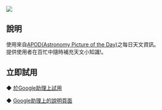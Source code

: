 [![](https://lh3.googleusercontent.com/NnDqEoQYzER27FJ8X-6fAxdRkSQ35j6MbiMfwMu5V_tqLZDopKQ1YcCPMLwwmIA-WQmEFaJ1Y6YA=s90)](https://assistant.google.com/services/a/uid/00000011ac49f35c)
  
說明
-------
使用來自[APOD(Astronomy Picture of the Day)](https://apod.nasa.gov/)之每日天文資訊。  
提供使用者在百忙中隨時補充天文小知識!。 
 
立即試用
-------
◆ [於Google助理上試用](https://assistant.google.com/services/invoke/uid/00000011ac49f35c)
  
◆ [Google助理上的說明頁面](https://assistant.google.com/services/a/uid/00000011ac49f35c)
